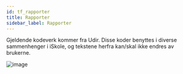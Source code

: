 ```yaml
---
id: tf_rapporter
title: Rapporter
sidebar_label: Rapporter
---
```

Gjeldende kodeverk kommer fra Udir. Disse koder benyttes i diverse sammenhenger i iSkole, og tekstene herfra kan/skal ikke endres av brukerne.


![image](https://user-images.githubusercontent.com/80097133/121164596-f860d800-c84f-11eb-80f7-02d892e9bb6e.png)
